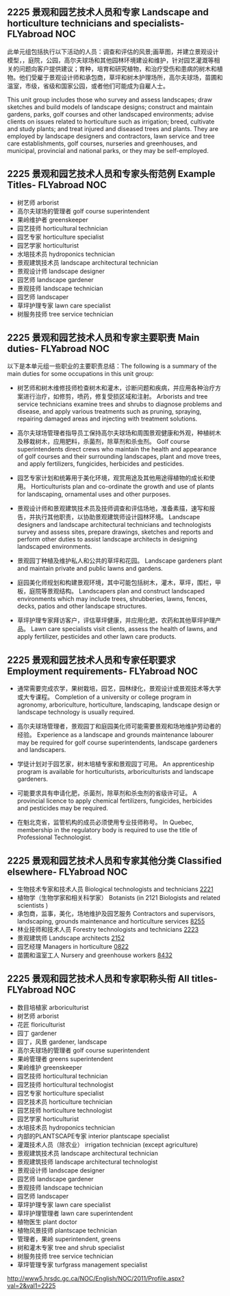 ## 2225 景观和园艺技术人员和专家 Landscape and horticulture technicians and specialists- FLYabroad NOC

此单元组包括执行以下活动的人员：调查和评估的风景;画草图，并建立景观设计模型，，庭院，公园，高尔夫球场和其他园林环境建设和维护，针对园艺灌溉等相关的问题向客户提供建议；育种，培育和研究植物，和治疗受伤和患病的树木和植物。他们受雇于景观设计师和承包商，草坪和树木护理场所，高尔夫球场，苗圃和温室，市级，省级和国家公园，或者他们可能成为自雇人士。

This unit group includes those who survey and assess landscapes; draw sketches and build models of landscape designs; construct and maintain gardens, parks, golf courses and other landscaped environments; advise clients on issues related to horticulture such as irrigation; breed, cultivate and study plants; and treat injured and diseased trees and plants. They are employed by landscape designers and contractors, lawn service and tree care establishments, golf courses, nurseries and greenhouses, and municipal, provincial and national parks, or they may be self-employed.

## 2225 景观和园艺技术人员和专家头衔范例 Example Titles- FLYabroad NOC

* 树艺师 arborist
* 高尔夫球场的管理者 golf course superintendent
* 果岭维护者 greenskeeper
* 园艺技师 horticultural technician
* 园艺专家 horticulture specialist
* 园艺学家 horticulturist
* 水培技术员 hydroponics technician
* 景观建筑技术员 landscape architectural technician
* 景观设计师 landscape designer
* 园艺师 landscape gardener
* 景观技师 landscape technician
* 园艺师 landscaper
* 草坪护理专家 lawn care specialist
* 树服务技师 tree service technician

## 2225 景观和园艺技术人员和专家主要职责 Main duties- FLYabroad NOC

以下是本单元组一些职业的主要职责总结：The following is a summary of the main duties for some occupations in this unit group:

* 树艺师和树木维修技师检查树木和灌木，诊断问题和疾病，并应用各种治疗方案进行治疗，如修剪，喷药，修复受损区域和注射。
Arborists and tree service technicians examine trees and shrubs to diagnose problems and disease, and apply various treatments such as pruning, spraying, repairing damaged areas and injecting with treatment solutions.

* 高尔夫球场管理者指导员工保持高尔夫球场和周围景观健康和外观，种植树木及移栽树木，应用肥料，杀菌剂，除草剂和杀虫剂。
Golf course superintendents direct crews who maintain the health and appearance of golf courses and their surrounding landscapes, plant and move trees, and apply fertilizers, fungicides, herbicides and pesticides.

* 园艺专家计划和统筹用于美化环境，观赏用途及其他用途得植物的成长和使用。
Horticulturists plan and co-ordinate the growth and use of plants for landscaping, ornamental uses and other purposes.

* 景观设计师和景观建筑技术员及技师调查和评估场地，准备素描，速写和报告，并执行其他职责，以协助景观建筑师设计园林环境。
Landscape designers and landscape architectural technicians and technologists survey and assess sites, prepare drawings, sketches and reports and perform other duties to assist landscape architects in designing landscaped environments.

* 景观园丁种植及维护私人和公共的草坪和花园。
Landscape gardeners plant and maintain private and public lawns and gardens.

* 庭园美化师规划和构建景观环境，其中可能包括树木，灌木，草坪，围栏，甲板，庭院等景观结构。
Landscapers plan and construct landscaped environments which may include trees, shrubberies, lawns, fences, decks, patios and other landscape structures.

* 草坪护理专家拜访客户，评估草坪健康，并应用化肥，农药和其他草坪护理产品。
Lawn care specialists visit clients, assess the health of lawns, and apply fertilizer, pesticides and other lawn care products.

## 2225 景观和园艺技术人员和专家任职要求 Employment requirements- FLYabroad NOC

* 通常需要完成农学，果树栽培，园艺，园林绿化，景观设计或景观技术等大学或大专课程。
Completion of a university or college program in agronomy, arboriculture, horticulture, landscaping, landscape design or landscape technology is usually required.

* 高尔夫球场管理者，景观园丁和庭园美化师可能需要景观和场地维护劳动者的经验。
Experience as a landscape and grounds maintenance labourer may be required for golf course superintendents, landscape gardeners and landscapers.

* 学徒计划对于园艺家，树木培植专家和景观园丁可用。
An apprenticeship program is available for horticulturists, arboriculturists and landscape gardeners.

* 可能要求具有申请化肥，杀菌剂，除草剂和杀虫剂的省级许可证。
A provincial licence to apply chemical fertilizers, fungicides, herbicides and pesticides may be required.

* 在魁北克省，监管​​机构的成员必须使用专业技师称号。
In Quebec, membership in the regulatory body is required to use the title of Professional Technologist.

## 2225 景观和园艺技术人员和专家其他分类 Classified elsewhere- FLYabroad NOC

* 生物技术专家和技术人员 Biological technologists and technicians [2221](2221)
* 植物学（生物学家和相关科学家） Botanists (in 2121 Biologists and related scientists )
* 承包商，监事，美化，场地维护及园艺服务 Contractors and supervisors, landscaping, grounds maintenance and horticulture services [8255](8255)
* 林业技师和技术人员 Forestry technologists and technicians [2223](2223)
* 景观建筑师 Landscape architects [2152](2152)
* 园艺经理 Managers in horticulture [0822](0822)
* 苗圃和温室工人 Nursery and greenhouse workers [8432](8432)

## 2225 景观和园艺技术人员和专家职称头衔 All titles- FLYabroad NOC

* 数目培植家 arboriculturist
* 树艺师 arborist
* 花匠 floriculturist
* 园丁 gardener
* 园丁，风景 gardener, landscape
* 高尔夫球场的管理者 golf course superintendent
* 果岭管理者 greens superintendent
* 果岭维护 greenskeeper
* 园艺技师 horticultural technician
* 园艺技师 horticultural technologist
* 园艺专家 horticulture specialist
* 园艺技术员 horticulture technician
* 园艺技师 horticulture technologist
* 园艺学家 horticulturist
* 水培技术员 hydroponics technician
* 内部的PLANTSCAPE专家 interior plantscape specialist
* 灌溉技术人员（除农业） irrigation technician (except agriculture)
* 景观建筑技术员 landscape architectural technician
* 景观建筑技师 landscape architectural technologist
* 景观设计师 landscape designer
* 园艺师 landscape gardener
* 景观技师 landscape technician
* 园艺师 landscaper
* 草坪护理专家 lawn care specialist
* 草坪护理管理者 lawn care superintendent
* 植物医生 plant doctor
* 植物风景技师 plantscape technician
* 管理者，果岭 superintendent, greens
* 树和灌木专家 tree and shrub specialist
* 树服务技师 tree service technician
* 草坪管理专家 turfgrass management specialist

http://www5.hrsdc.gc.ca/NOC/English/NOC/2011/Profile.aspx?val=2&val1=2225